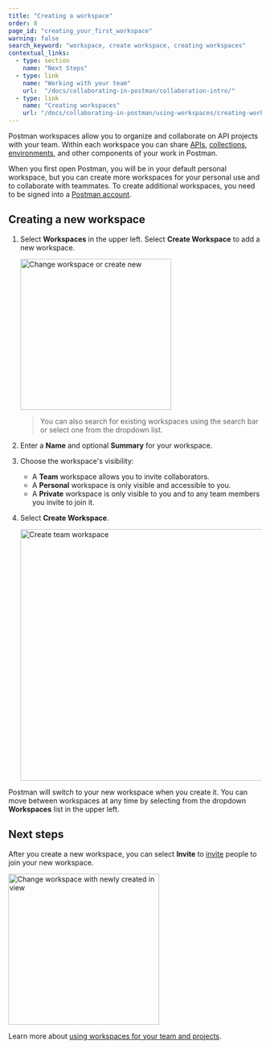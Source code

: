 ```yaml
---
title: "Creating a workspace"
order: 8
page_id: "creating_your_first_workspace"
warning: false
search_keyword: "workspace, create workspace, creating workspaces"
contextual_links:
  - type: section
    name: "Next Steps"
  - type: link
    name: "Working with your team"
    url:  "/docs/collaborating-in-postman/collaboration-intro/"
  - type: link
    name: "Creating workspaces"
    url: "/docs/collaborating-in-postman/using-workspaces/creating-workspaces/"
---
```


Postman workspaces allow you to organize and collaborate on API projects with your team. Within each workspace you can share [APIs](/docs/designing-and-developing-your-api/creating-an-api/), [collections](/docs/getting-started/creating-the-first-collection/), [environments](https://learning.postman.com/docs/sending-requests/managing-environments/), and other components of your work in Postman.

When you first open Postman, you will be in your default personal workspace, but you can create more workspaces for your personal use and to collaborate with teammates. To create additional workspaces, you need to be signed into a [Postman account](/docs/getting-started/postman-account/).

## Creating a new workspace

1. Select **Workspaces** in the upper left. Select **Create Workspace** to add a new workspace.

    <img alt="Change workspace or create new" src="https://assets.postman.com/postman-docs/workspace-switcher-v9.1.jpg" width="300px"/>

    > You can also search for existing workspaces using the search bar or select one from the dropdown list.

1. Enter a **Name** and optional **Summary** for your workspace.
1. Choose the workspace's visibility:
    * A **Team** workspace allows you to invite collaborators.
    * A **Personal** workspace is only visible and accessible to you.
    * A **Private** workspace is only visible to you and to any team members you invite to join it.
1. Select **Create Workspace**.

    <img alt="Create team workspace" src="https://assets.postman.com/postman-docs/create-workspace-v9.1.jpg" width="500px"/>

Postman will switch to your new workspace when you create it. You can move between workspaces at any time by selecting from the dropdown **Workspaces** list in the upper left.

## Next steps

After you create a new workspace, you can select **Invite** to [invite](/docs/collaborating-in-postman/using-workspaces/managing-workspaces/#sharing-workspaces) people to join your new workspace.

<img alt="Change workspace with newly created in view" src="https://assets.postman.com/postman-docs/workspace-switcher-with-new-wkspc-v9.1.jpg" width="300px"/>

Learn more about [using workspaces for your team and projects](/docs/collaborating-in-postman/using-workspaces/creating-workspaces/).
